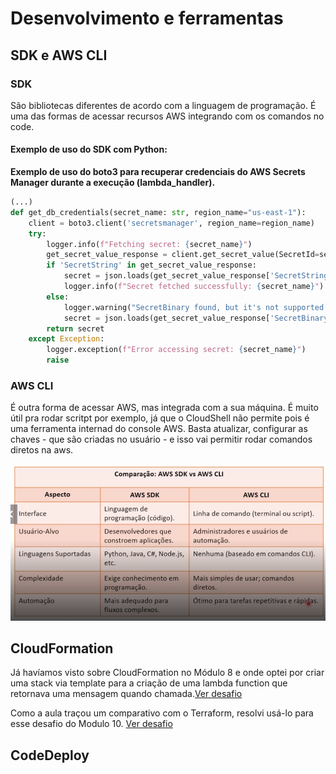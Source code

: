 # Desenvolvimento e ferramentas

## SDK e AWS CLI

### SDK
São bibliotecas diferentes de acordo com a linguagem de programação. É uma das formas de acessar recursos AWS integrando com os comandos no code.

#### Exemplo de uso do SDK com Python:

**Exemplo de uso do boto3 para recuperar credenciais do AWS Secrets Manager durante a execução (lambda_handler).**

```python
(...)
def get_db_credentials(secret_name: str, region_name="us-east-1"):
    client = boto3.client('secretsmanager', region_name=region_name)
    try:
        logger.info(f"Fetching secret: {secret_name}")
        get_secret_value_response = client.get_secret_value(SecretId=secret_name)
        if 'SecretString' in get_secret_value_response:
            secret = json.loads(get_secret_value_response['SecretString'])
            logger.info(f"Secret fetched successfully: {secret_name}")
        else:
            logger.warning("SecretBinary found, but it's not supported in this case.")
            secret = json.loads(get_secret_value_response['SecretBinary'])
        return secret
    except Exception:
        logger.exception(f"Error accessing secret: {secret_name}")
        raise
```

### AWS CLI

É outra forma de acessar AWS, mas integrada com a sua máquina. É muito útil pra rodar scritpt por exemplo, já que o CloudShell não permite pois é uma ferramenta internad do console AWS. Basta atualizar, configurar as chaves - que são criadas no usuário - e isso vai permitir rodar comandos diretos na aws.

![alt text](./images/CLIxSDK.png)

## CloudFormation

Já havíamos visto sobre CloudFormation no Módulo 8 e onde optei por criar uma stack via template para a criação de uma lambda function que retornava uma mensagem quando chamada.[Ver desafio](/Module08/desafioCloudFormation.md)

Como a aula traçou um comparativo com o Terraform, resolvi usá-lo para esse desafio do Modulo 10. [Ver desafio](./desafio/desafioTerraform.md)





## CodeDeploy

